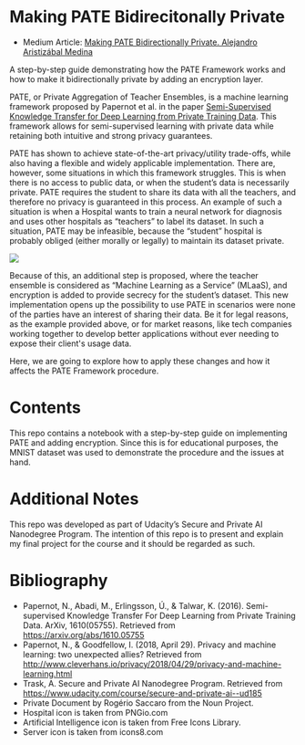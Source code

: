 # Making PATE Bidirecitonally Private

- Medium Article: [Making PATE Bidirectionally Private. Alejandro Aristizábal Medina](https://medium.com/@alejandro.aristizabal24/making-pate-bidirectionally-private-6d060f039227)

A step-by-step guide demonstrating how the PATE Framework works and how to make it bidirectionally private by adding an encryption layer.

PATE, or Private Aggregation of Teacher Ensembles, is a machine learning framework proposed by Papernot et al. in the paper [Semi-Supervised Knowledge Transfer for Deep Learning from Private Training Data](https://arxiv.org/pdf/1610.05755.pdf). This framework allows for semi-supervised learning with private data while retaining both intuitive and strong privacy guarantees.

PATE has shown to achieve state-of-the-art privacy/utility trade-offs, while also having a flexible and widely applicable implementation. There are, however, some situations in which this framework struggles. This is when there is no access to public data, or when the student’s data is necessarily private. PATE requires the student to share its data with all the teachers, and therefore no privacy is guaranteed in this process. An example of such a situation is when a Hospital wants to train a neural network for diagnosis and uses other hospitals as “teachers” to label its dataset. In such a situation, PATE may be infeasible, because the “student” hospital is probably obliged (either morally or legally) to maintain its dataset private.

<img src="https://miro.medium.com/max/700/1*fdQqKpG8b_Ywitg2tdjS5g.png">

Because of this, an additional step is proposed, where the teacher ensemble is considered as “Machine Learning as a Service” (MLaaS), and encryption is added to provide secrecy for the student’s dataset. This new implementation opens up the possibility to use PATE in scenarios were none of the parties have an interest of sharing their data. Be it for legal reasons, as the example provided above, or for market reasons, like tech companies working together to develop better applications without ever needing to expose their client's usage data.

Here, we are going to explore how to apply these changes and how it affects the PATE Framework procedure.

# Contents
This repo contains a notebook with a step-by-step guide on implementing PATE and adding encryption. Since this is for educational purposes, the MNIST dataset was used to demonstrate the procedure and the issues at hand.

# Additional Notes
This repo was developed  as part of Udacity’s Secure and Private AI Nanodegree Program. The intention of this repo is to present and explain my final project for the course and it should be regarded as such.

# Bibliography
- Papernot, N., Abadi, M., Erlingsson, Ú., & Talwar, K. (2016). Semi-supervised Knowledge Transfer For Deep Learning from Private Training Data. ArXiv, 1610(05755). Retrieved from https://arxiv.org/abs/1610.05755
- Papernot, N., & Goodfellow, I. (2018, April 29). Privacy and machine learning: two unexpected allies? Retrieved from http://www.cleverhans.io/privacy/2018/04/29/privacy-and-machine-learning.html
- Trask, A. Secure and Private AI Nanodegree Program. Retrieved from https://www.udacity.com/course/secure-and-private-ai--ud185
- Private Document by Rogério Saccaro from the Noun Project.
- Hospital icon is taken from PNGio.com
- Artificial Intelligence icon is taken from Free Icons Library.
- Server icon is taken from icons8.com

